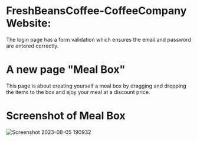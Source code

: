 # FreshBeansCoffee-CoffeeCompany Website:

The login page has a form validation which ensures the email and password are entered correctly.

# A new page "Meal Box" 
This page is about creating yourself a meal box by dragging and dropping the items to the box and ejoy your meal at a discount price.


# Screenshot of Meal Box
![Screenshot 2023-08-05 190932](https://github.com/HritikTanwar/FreshBeansCoffee-CoffeeCompany/assets/137378507/03190cb4-0f44-4ab1-a2b6-81a17192195a)
